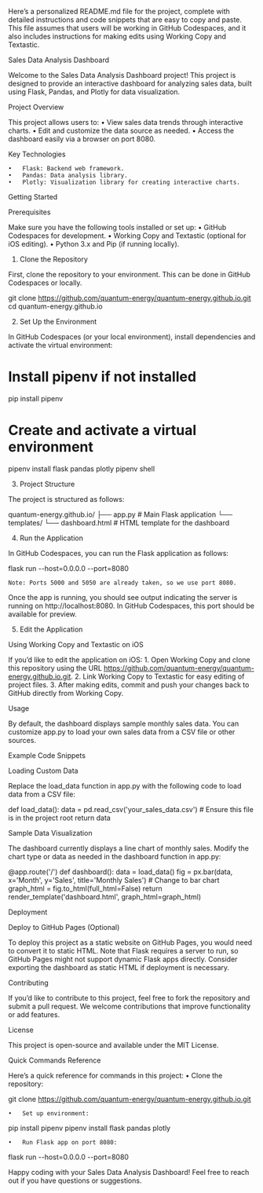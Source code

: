 Here’s a personalized README.md file for the project, complete with detailed instructions and code snippets that are easy to copy and paste. This file assumes that users will be working in GitHub Codespaces, and it also includes instructions for making edits using Working Copy and Textastic.

Sales Data Analysis Dashboard

Welcome to the Sales Data Analysis Dashboard project! This project is designed to provide an interactive dashboard for analyzing sales data, built using Flask, Pandas, and Plotly for data visualization.

Project Overview

This project allows users to:
	•	View sales data trends through interactive charts.
	•	Edit and customize the data source as needed.
	•	Access the dashboard easily via a browser on port 8080.

Key Technologies

	•	Flask: Backend web framework.
	•	Pandas: Data analysis library.
	•	Plotly: Visualization library for creating interactive charts.

Getting Started

Prerequisites

Make sure you have the following tools installed or set up:
	•	GitHub Codespaces for development.
	•	Working Copy and Textastic (optional for iOS editing).
	•	Python 3.x and Pip (if running locally).

1. Clone the Repository

First, clone the repository to your environment. This can be done in GitHub Codespaces or locally.

git clone https://github.com/quantum-energy/quantum-energy.github.io.git
cd quantum-energy.github.io

2. Set Up the Environment

In GitHub Codespaces (or your local environment), install dependencies and activate the virtual environment:

# Install pipenv if not installed
pip install pipenv

# Create and activate a virtual environment
pipenv install flask pandas plotly
pipenv shell

3. Project Structure

The project is structured as follows:

quantum-energy.github.io/
├── app.py                # Main Flask application
└── templates/
    └── dashboard.html    # HTML template for the dashboard

4. Run the Application

In GitHub Codespaces, you can run the Flask application as follows:

flask run --host=0.0.0.0 --port=8080

	Note: Ports 5000 and 5050 are already taken, so we use port 8080.

Once the app is running, you should see output indicating the server is running on http://localhost:8080. In GitHub Codespaces, this port should be available for preview.

5. Edit the Application

Using Working Copy and Textastic on iOS

If you’d like to edit the application on iOS:
	1.	Open Working Copy and clone this repository using the URL https://github.com/quantum-energy/quantum-energy.github.io.git.
	2.	Link Working Copy to Textastic for easy editing of project files.
	3.	After making edits, commit and push your changes back to GitHub directly from Working Copy.

Usage

By default, the dashboard displays sample monthly sales data. You can customize app.py to load your own sales data from a CSV file or other sources.

Example Code Snippets

Loading Custom Data

Replace the load_data function in app.py with the following code to load data from a CSV file:

def load_data():
    data = pd.read_csv('your_sales_data.csv')  # Ensure this file is in the project root
    return data

Sample Data Visualization

The dashboard currently displays a line chart of monthly sales. Modify the chart type or data as needed in the dashboard function in app.py:

@app.route('/')
def dashboard():
    data = load_data()
    fig = px.bar(data, x='Month', y='Sales', title='Monthly Sales')  # Change to bar chart
    graph_html = fig.to_html(full_html=False)
    return render_template('dashboard.html', graph_html=graph_html)

Deployment

Deploy to GitHub Pages (Optional)

To deploy this project as a static website on GitHub Pages, you would need to convert it to static HTML. Note that Flask requires a server to run, so GitHub Pages might not support dynamic Flask apps directly. Consider exporting the dashboard as static HTML if deployment is necessary.

Contributing

If you’d like to contribute to this project, feel free to fork the repository and submit a pull request. We welcome contributions that improve functionality or add features.

License

This project is open-source and available under the MIT License.

Quick Commands Reference

Here’s a quick reference for commands in this project:
	•	Clone the repository:

git clone https://github.com/quantum-energy/quantum-energy.github.io.git


	•	Set up environment:

pip install pipenv
pipenv install flask pandas plotly


	•	Run Flask app on port 8080:

flask run --host=0.0.0.0 --port=8080



Happy coding with your Sales Data Analysis Dashboard! Feel free to reach out if you have questions or suggestions.
